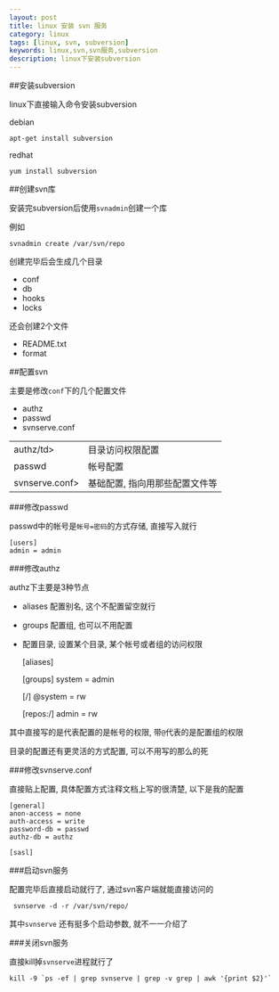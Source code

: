 ```yaml
---
layout: post
title: linux 安装 svn 服务
category: linux
tags: [linux, svn, subversion]
keywords: linux,svn,svn服务,subversion
description: linux下安装subversion
---
```


##安装subversion

linux下直接输入命令安装subversion

debian

    apt-get install subversion

redhat

    yum install subversion

##创建svn库

安装完subversion后使用`svnadmin`创建一个库

例如

    svnadmin create /var/svn/repo

创建完毕后会生成几个目录
- conf
- db
- hooks
- locks

还会创建2个文件
- README.txt
- format

##配置svn

主要是修改`conf`下的几个配置文件
- authz
- passwd
- svnserve.conf

<table class="table table-bordered table-striped">
  <tr><td>authz/td><td>目录访问权限配置</td></tr>
  <tr><td>passwd</td><td>帐号配置</td></tr>
  <tr><td>svnserve.conf></td><td>基础配置, 指向用那些配置文件等</td></tr>
</table>

###修改passwd

passwd中的帐号是`帐号=密码`的方式存储, 直接写入就行

    [users]
    admin = admin

###修改authz

authz下主要是3种节点
- aliases 配置别名, 这个不配置留空就行
- groups 配置组, 也可以不用配置
- 配置目录, 设置某个目录, 某个帐号或者组的访问权限

    [aliases]

    [groups]
    system = admin

    [/]
    @system = rw

    [repos:/]
    admin = rw

其中直接写的是代表配置的是帐号的权限, 带`@`代表的是配置组的权限

目录的配置还有更灵活的方式配置, 可以不用写的那么的死

###修改svnserve.conf

直接贴上配置, 具体配置方式注释文档上写的很清楚, 以下是我的配置

    [general]
    anon-access = none
    auth-access = write
    password-db = passwd
    authz-db = authz

    [sasl]


###启动svn服务

配置完毕后直接启动就行了, 通过svn客户端就能直接访问的

     svnserve -d -r /var/svn/repo/

其中`svnserve` 还有挺多个启动参数, 就不一一介绍了

###关闭svn服务

直接kill掉`svnserve`进程就行了

    kill -9 `ps -ef | grep svnserve | grep -v grep | awk '{print $2}'`
